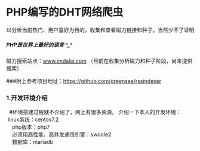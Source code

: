 <h1>PHP编写的DHT网络爬虫</h1> 

以分析当前热门、用户喜好为目的，收集和查看磁力链接和种子，当然少不了证明<h5>PHP是世界上最好的语言 ^_^</h5>

磁力搜索站点：www.imdalai.com （目前在收集分析磁力和种子阶段，尚未提供搜索）

###附上参考项目地址：https://github.com/greensea/rssindexer

<h3>1.开发环境介绍</h3>
    #环境搭建过程就不介绍了，网上有很多资源。
    介绍一下本人的开发环境：
         linux系统：centos7.2<br/>
         php版本：php7<br/>
         必须用高性能、高并发通信引擎：swoole2<br/>
         数据库：mariadb<br/>



